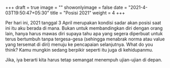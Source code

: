 +++
draft = true
image = ""
showonlyimage = false
date = "2021-4-03T19:50:47+05:30"
title = "Posisi 2021"
weight = 4
+++

Per hari ini, 2021 tanggal 3 April merupakan kondisi sadar akan posisi saat ini itu aku berada di mana. Bukan untuk membandingkan diri dengan orang lain, hanya harus mawas diri supaya tahu apa yang segera diperbuat untuk terus bertumbuh tanpa tergesa-gesa (sehingga menabrak norma atau value yang tersemat di diri) menuju ke pencapaian selanjutnya. What do you think? Kamu mungkin sedang berpikir seperti itu juga di kehidupanmu.

<!--more-->

Jika, iya berarti kita harus tetap semangat menempuh ujian-ujian di depan.
